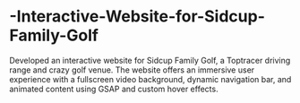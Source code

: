 # -Interactive-Website-for-Sidcup-Family-Golf
Developed an interactive website for Sidcup Family Golf, a Toptracer driving range and crazy golf venue. The website offers an immersive user experience with a fullscreen video background, dynamic navigation bar, and animated content using GSAP and custom hover effects.
